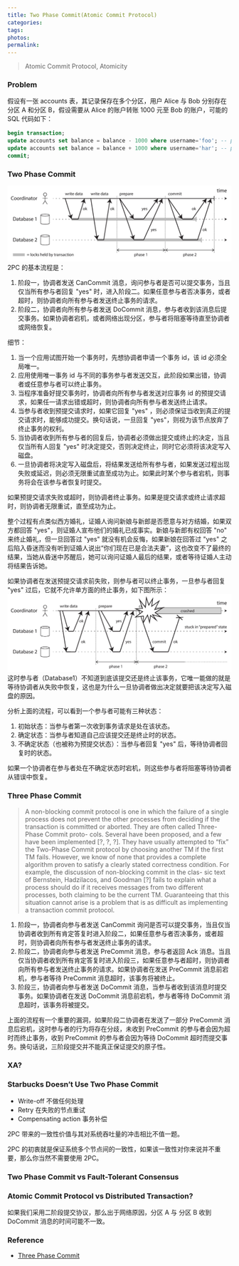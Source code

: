 ```yaml
---
title: Two Phase Commit(Atomic Commit Protocol)
categories:
tags:
photos:
permalink:
---
```


> Atomic Commit Protocol, Atomicity

<!-- more -->

### Problem
假设有一张 accounts 表，其记录保存在多个分区，用户 Alice 与 Bob 分别存在分区 A 和分区 B，假设需要从 Alice 的账户转账 1000 元至 Bob 的账户，可能的 SQL 代码如下：
```sql
begin transaction;
update accounts set balance = balance - 1000 where username='foo'; -- partition A
update accounts set balance = balance + 1000 where username='har'; -- partition B
commit;
```

### Two Phase Commit
![two-phase-commit](../img/content/two-phase-commit/9-9.jpeg)
2PC 的基本流程是：
1. 阶段一，协调者发送 CanCommit 消息，询问参与者是否可以提交事务，当且仅当所有参与者回复 "yes" 时，进入阶段二。如果任意参与者否决事务，或者超时，则协调者向所有参与者发送终止事务的请求。
2. 阶段二，协调者向所有参与者发送 DoCommit 消息，参与者收到该消息后提交事务。如果协调者宕机，或者网络出现分区，参与者将阻塞等待直至协调者或网络恢复。

细节：
1. 当一个应用试图开始一个事务时，先想协调者申请一个事务 id，该 id 必须全局唯一。
2. 应用使用唯一事务 id 与不同的事务参与者发送交互，此阶段如果出错，协调者或任意参与者可以终止事务。
3. 当程序准备好提交事务时，协调者向所有参与者发送对应事务 id 的预提交请求，如果任一请求出错或超时，则协调者向所有参与者发送终止请求。
4. 当参与者收到预提交请求时，如果它回复 "yes" ，则必须保证当收到真正的提交请求时，能够成功提交。换句话说，一旦回复 "yes"，则视为该节点放弃了终止事务的权利。
5. 当协调者收到所有参与者的回复后，协调者必须做出提交或终止的决定，当且仅当所有人回复 "yes" 时决定提交，否则决定终止，同时它必须将该决定写入磁盘。
6. 一旦协调者将决定写入磁盘后，将结果发送给所有参与者，如果发送过程出现失败或延迟，则必须无限重试直至成功为止。如果此时某个参与者宕机，则事务将会在该参与者恢复时提交。

如果预提交请求失败或超时，则协调者终止事务。如果是提交请求或终止请求超时，则协调者无限重试，直至成功为止。

整个过程有点类似西方婚礼，证婚人询问新娘与新郎是否愿意与对方结婚，如果双方都回答 "yes"，则证婚人宣布他们的婚礼已成事实。新娘与新郎有权回答 "no" 来终止婚礼，但一旦回答过 "yes" 就没有机会反悔，如果新娘在回答过 "yes" 之后陷入昏迷而没有听到证婚人说出“你们现在已是合法夫妻”，这也改变不了最终的结果，当她从昏迷中苏醒后，她可以询问证婚人最后的结果，或者等待证婚人主动将结果告诉她。

如果协调者在发送预提交请求前失败，则参与者可以终止事务，一旦参与者回复 "yes" 过后，它就不允许单方面的终止事务，如下图所示：
![coordinator-failure](../img/content/two-phase-commit/9-10.jpeg)
这时参与者（Database1）不知道到底该提交还是终止该事务，它唯一能做的就是等待协调者从失败中恢复，这也是为什么一旦协调者做出决定就要把该决定写入磁盘的原因。

分析上面的流程，可以看到一个参与者可能有三种状态：
1. 初始状态：当参与者第一次收到事务请求是处在该状态。
2. 确定状态：当参与者知道自己应该提交还是终止时的状态。
2. 不确定状态（也被称为预提交状态）：当参与者回复 "yes" 后，等待协调者回复时的状态。

如果一个协调者在参与者处在不确定状态时宕机，则这些参与者将阻塞等待协调者从错误中恢复。

### Three Phase Commit
> A non-blocking commit protocol is one in which the failure of a single
process does not prevent the other processes from deciding if the transaction
is committed or aborted. They are often called Three-Phase Commit proto-
cols. Several have been proposed, and a few have been implemented [?, ?, ?].
They have usually attempted to “fix” the Two-Phase Commit protocol by
choosing another TM if the first TM fails. However, we know of none that
provides a complete algorithm proven to satisfy a clearly stated correctness
condition. For example, the discussion of non-blocking commit in the clas-
sic text of Bernstein, Hadzilacos, and Goodman [?] fails to explain what a
process should do if it receives messages from two different processes, both
claiming to be the current TM. Guaranteeing that this situation cannot
arise is a problem that is as difficult as implementing a transaction commit
protocol.

1. 阶段一，协调者向参与者发送 CanCommit 询问是否可以提交事务，当且仅当协调者收到所有肯定答复时进入阶段二，如果任意参与者否决事务，或者超时，则协调者向所有参与者发送终止事务的请求。
2. 阶段二，协调者向参与者发送 PreCommit 消息，参与者返回 Ack 消息。当且仅当协调者收到所有肯定答复时进入阶段三，如果任意参与者超时，则协调者向所有参与者发送终止事务的请求。如果协调者在发送 PreCommit 消息前宕机，参与者等待 PreCommit 消息超时，该事务将被终止。
3. 阶段三，协调者向参与者发送 DoCommit 消息，当参与者收到该消息时提交事务。如果协调者在发送 DoCommit 消息前宕机，参与者等待 DoCommit 消息超时，该事务将被提交。

上面的流程有一个重要的漏洞，如果阶段二协调者在发送了一部分 PreCommit 消息后宕机，这时参与者的行为将存在分歧，未收到 PreCommit 的参与者会因为超时而终止事务，收到 PreCommit 的参与者会因为等待 DoCommit 超时而提交事务。换句话说，三阶段提交并不能真正保证提交的原子性。

### XA?

### Starbucks Doesn’t Use Two Phase Commit
- Write-off
    不做任何处理
- Retry
    在失败的节点重试
- Compensating action
    事务补偿

2PC 带来的一致性价值与其对系统吞吐量的冲击相比不值一题。

2PC 的初衷就是保证系统多个节点间的一致性，如果该一致性对你来说并不重要，那么你当然不需要使用 2PC。

### Two Phase Commit vs Fault-Tolerant Consensus

### Atomic Commit Protocol vs Distributed Transaction?


如果我们采用二阶段提交协议，那么出于网络原因，分区 A 与 分区 B 收到 DoCommit 消息的时间可能不一致。

### Reference
- [Three Phase Commit](http://courses.cs.vt.edu/~cs5204/fall00/distributedDBMS/sreenu/3pc.html)